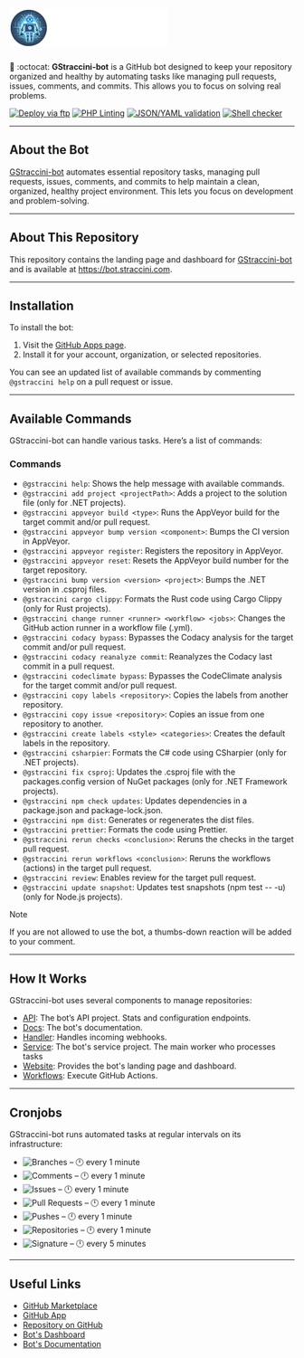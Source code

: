 # ![GStraccini-bot](https://raw.githubusercontent.com/guibranco/gstraccini-bot-website/main/src/images/logo-white.png)

🤖 :octocat: **GStraccini-bot** is a GitHub bot designed to keep your repository organized and healthy by automating tasks like managing pull requests, issues, comments, and commits. This allows you to focus on solving real problems.

[![Deploy via ftp](https://github.com/guibranco/gstraccini-bot-service/actions/workflows/deploy.yml/badge.svg)](https://github.com/guibranco/gstraccini-bot-service/actions/workflows/deploy.yml)
[![PHP Linting](https://github.com/guibranco/gstraccini-bot-service/actions/workflows/php-lint.yml/badge.svg)](https://github.com/guibranco/gstraccini-bot-service/actions/workflows/php-lint.yml)
[![JSON/YAML validation](https://github.com/guibranco/gstraccini-bot-service/actions/workflows/json-yaml-lint.yml/badge.svg)](https://github.com/guibranco/gstraccini-bot-service/actions/workflows/json-yaml-lint.yml)
[![Shell checker](https://github.com/guibranco/gstraccini-bot-service/actions/workflows/shell-checker.yml/badge.svg)](https://github.com/guibranco/gstraccini-bot-service/actions/workflows/shell-checker.yml)

---

## About the Bot

[GStraccini-bot](https://bot.straccini.com) automates essential repository tasks, managing pull requests, issues, comments, and commits to help maintain a clean, organized, healthy project environment. This lets you focus on development and problem-solving.

---

## About This Repository

This repository contains the landing page and dashboard for [GStraccini-bot](https://github.com/apps/gstraccini) and is available at https://bot.straccini.com.

---

## Installation

To install the bot:

1. Visit the [GitHub Apps page](https://github.com/apps/gstraccini).
2. Install it for your account, organization, or selected repositories.

You can see an updated list of available commands by commenting `@gstraccini help` on a pull request or issue.

---

## Available Commands

GStraccini-bot can handle various tasks. Here’s a list of commands:

### Commands

- `@gstraccini help`: Shows the help message with available commands.
- `@gstraccini add project <projectPath>`: Adds a project to the solution file (only for .NET projects).
- `@gstraccini appveyor build <type>`: Runs the AppVeyor build for the target commit and/or pull request.
- `@gstraccini appveyor bump version <component>`: Bumps the CI version in AppVeyor.
- `@gstraccini appveyor register`: Registers the repository in AppVeyor.
- `@gstraccini appveyor reset`: Resets the AppVeyor build number for the target repository.
- `@gstraccini bump version <version> <project>`: Bumps the .NET version in .csproj files.
- `@gstraccini cargo clippy`: Formats the Rust code using Cargo Clippy (only for Rust projects).
- `@gstraccini change runner <runner> <workflow> <jobs>`: Changes the GitHub action runner in a workflow file (.yml).
- `@gstraccini codacy bypass`: Bypasses the Codacy analysis for the target commit and/or pull request.
- `@gstraccini codacy reanalyze commit`: Reanalyzes the Codacy last commit in a pull request.
- `@gstraccini codeclimate bypass`: Bypasses the CodeClimate analysis for the target commit and/or pull request.
- `@gstraccini copy labels <repository>`: Copies the labels from another repository.
- `@gstraccini copy issue <repository>`: Copies an issue from one repository to another.
- `@gstraccini create labels <style> <categories>`: Creates the default labels in the repository.
- `@gstraccini csharpier`: Formats the C# code using CSharpier (only for .NET projects).
- `@gstraccini fix csproj`: Updates the .csproj file with the packages.config version of NuGet packages (only for .NET Framework projects).
- `@gstraccini npm check updates`: Updates dependencies in a package.json and package-lock.json.
- `@gstraccini npm dist`: Generates or regenerates the dist files.
- `@gstraccini prettier`: Formats the code using Prettier.
- `@gstraccini rerun checks <conclusion>`: Reruns the checks in the target pull request.
- `@gstraccini rerun workflows <conclusion>`: Reruns the workflows (actions) in the target pull request.
- `@gstraccini review`: Enables review for the target pull request.
- `@gstraccini update snapshot`: Updates test snapshots (npm test -- -u) (only for Node.js projects).

> [!Note]
> If you are not allowed to use the bot, a thumbs-down reaction will be added to your comment.

---

## How It Works

GStraccini-bot uses several components to manage repositories:

- [API](https://github.com/guibranco/gstraccini-bot-api): The bot’s API project. Stats and configuration endpoints.
- [Docs](https://github.com/guibranco/gstraccini-bot-docs): The bot's documentation.
- [Handler](https://github.com/guibranco/gstraccini-bot-handler): Handles incoming webhooks.
- [Service](https://github.com/guibranco/gstraccini-bot-service): The bot's service project. The main worker who processes tasks
- [Website](https://github.com/guibranco/gstraccini-bot-website): Provides the bot's landing page and dashboard.
- [Workflows](https://github.com/guibranco/gstraccini-bot-workflows): Execute GitHub Actions.

---

## Cronjobs

GStraccini-bot runs automated tasks at regular intervals on its infrastructure:

- ![Branches](https://healthchecks.io/b/3/82d0dec5-3ec1-41cc-8a35-ef1da42899e5.svg) – 🕛 every 1 minute
- ![Comments](https://healthchecks.io/b/3/31b38cb0-f8bd-42b1-b662-d5905b22cd94.svg) – 🕛 every 1 minute
- ![Issues](https://healthchecks.io/b/3/05666a6b-d35f-4cb8-abc8-25584cc9029b.svg) – 🕛 every 1 minute
- ![Pull Requests](https://healthchecks.io/b/3/05c48393-c700-45b4-880f-59cb7b9b9f25.svg) – 🕛 every 1 minute
- ![Pushes](https://healthchecks.io/b/3/1e8724fa-8361-47d7-a4f6-901e8d4ff265.svg) – 🕛 every 1 minute
- ![Repositories](https://healthchecks.io/b/3/4ef0ee6c-38f8-4c79-b9f7-049438bd39a9.svg) – 🕛 every 1 minute
- ![Signature](https://healthchecks.io/b/3/8303206b-2f4c-4300-ac64-5e9cd342c164.svg) – 🕛 every 5 minutes

---

## Useful Links

- [GitHub Marketplace](https://github.com/marketplace/gstraccini-bot)
- [GitHub App](https://github.com/apps/gstraccini)
- [Repository on GitHub](https://github.com/guibranco/gstraccini-bot-service)
- [Bot's Dashboard](https://bot.straccini.com)
- [Bot's Documentation](https://docs.bot.straccini.com)
